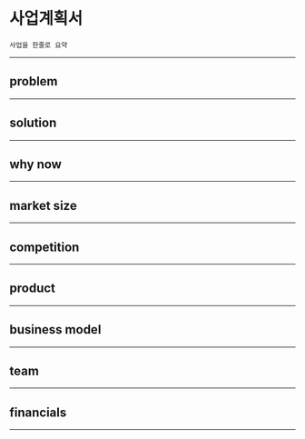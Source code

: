 # 사업계획서

```company purpose
사업을 한줄로 요약
```
---
## problem
---
## solution
---
## why now
---
## market size
---
## competition
---
## product
---
## business model
---
## team
---
## financials
---
